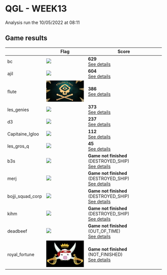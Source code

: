 # QGL - WEEK13

Analysis run the 10/05/2022 at 08:11

## Game results

||Flag|Score|
|--|--|--|
|bc|<img src="../flags/bc.png" width="150" height="" />|**629**<br>[See details](./pool-14)|
|ajil|<img src="../flags/ajil.png" width="150" height="" />|**604**<br>[See details](./pool-10)|
|flute|<img src="../flags/flute.png" width="150" height="" />|**386**<br>[See details](./pool-7)|
|les_genies|<img src="../flags/les_genies.png" width="150" height="" />|**373**<br>[See details](./pool-21)|
|d3|<img src="../flags/d3.png" width="150" height="" />|**237**<br>[See details](./pool-4)|
|Capitaine_Igloo|<img src="../flags/Capitaine_Igloo.png" width="150" height="" />|**112**<br>[See details](./pool-19)|
|les_gros_q|<img src="../flags/les_gros_q.png" width="150" height="" />|**45**<br>[See details](./pool-0)|
|b3s|<img src="../flags/b3s.png" width="150" height="" />|**Game not finished** (DESTROYED_SHIP)<br>[See details](./pool-11)|
|merj|<img src="../flags/merj.png" width="150" height="" />|**Game not finished** (DESTROYED_SHIP)<br>[See details](./pool-13)|
|bojji_squad_corp|<img src="../flags/bojji_squad_corp.png" width="150" height="" />|**Game not finished** (DESTROYED_SHIP)<br>[See details](./pool-15)|
|kihm|<img src="../flags/kihm.png" width="150" height="" />|**Game not finished** (DESTROYED_SHIP)<br>[See details](./pool-16)|
|deadbeef|<img src="../flags/deadbeef.png" width="150" height="" />|**Game not finished** (OUT_OF_TIME)<br>[See details](./pool-22)|
|royal_fortune|<img src="../flags/royal_fortune.png" width="150" height="" />|**Game not finished** (NOT_FINISHED)<br>[See details](./pool-22)|
